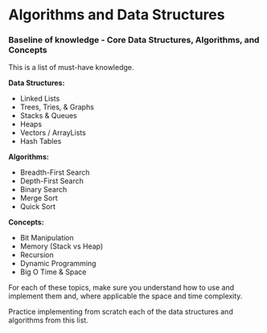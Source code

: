 # Algorithms and Data Structures

### Baseline of knowledge - Core Data Structures, Algorithms, and Concepts

This is a list of must-have knowledge.

**Data Structures:**

- Linked Lists
- Trees, Tries, & Graphs
- Stacks & Queues
- Heaps
- Vectors / ArrayLists
- Hash Tables

**Algorithms:**

- Breadth-First Search
- Depth-First Search
- Binary Search
- Merge Sort
- Quick Sort

**Concepts:**

- Bit Manipulation
- Memory (Stack vs Heap)
- Recursion
- Dynamic Programming 
- Big O Time & Space

For each of these topics, make sure you understand how to use and implement them and, where applicable
the space and time complexity.

Practice implementing from scratch each of the data structures and algorithms from this list.
